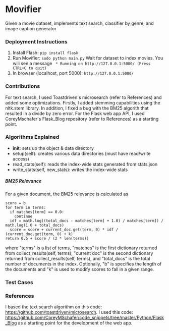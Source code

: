 # Movifier
Given a movie dataset, implements text search, classifier by genre, and image caption generator

### Deployment Instructions
1. Install Flash:
```pip install flask```
2. Run Movifier:
```sudo python main.py```
   Wait for dataset to index movies. You will see a message ``` * Running on http://127.0.0.1:5000/ (Press CTRL+C to quit)```
3. In browser (localhost, port 5000):
```http://127.0.0.1:5000/```

### Contributions
For text search, I used Toastdriven's microsearch (refer to References) and added some optimizations. Firstly, I added stemming capabilities using the nltk.stem library. In addition, I fixed a bug with the BM25 algorith that resulted in a divide by zero error.
For the Flask web app API, I used CoreyMschafer's Flask_Blog repository (refer to References) as a starting point.

### Algorithms Explained
- __init__: sets up the object & data directory
- setup(self): creates various data directories (must have read/write access)
- read_stats(self): reads the index-wide stats generated from stats.json
- write_stats(self, new_stats): writes the index-wide stats
##### BM25 Relevance
For a given document, the BM25 relevance is calculated as
```
score = b
for term in terms:
  if matches[term] == 0.0:
    continue
  idf = math.log((total_docs - matches[term] + 1.0) / matches[term]) / math.log(1.0 + total_docs)
  score = score + current_doc.get(term, 0) * idf / (current_doc.get(term, 0) + k)
return 0.5 + score / (2 * len(terms))
```
where "terms" is a list of terms, "matches" is the first dictionary returned from collect_results(self, terms), "current doc" is the second dictionary returned from collect_results(self, terms), and "total_docs" is the total number of documents in the index. Optionally, "b" is specifies the length of the documents and "k" is used to modify scores to fall in a given range.

### Test Cases

### References
I based the text search algorithm on this code: https://github.com/toastdriven/microsearch. 
I used this code: https://github.com/CoreyMSchafer/code_snippets/tree/master/Python/Flask_Blog as a starting point for the development of the web app.
